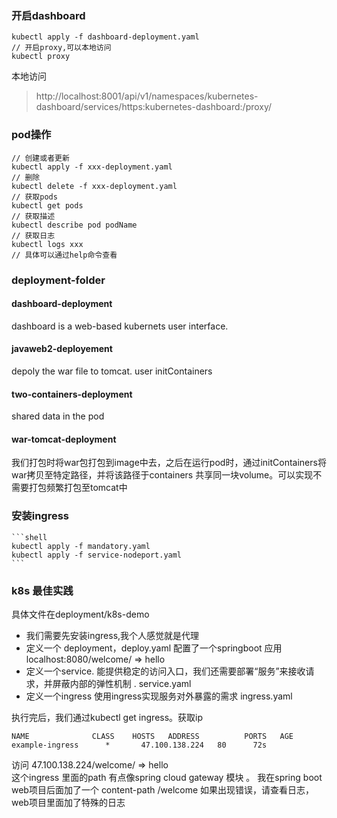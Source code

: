 ### 开启dashboard
```
kubectl apply -f dashboard-deployment.yaml
// 开启proxy,可以本地访问
kubectl proxy
```
本地访问
> http://localhost:8001/api/v1/namespaces/kubernetes-dashboard/services/https:kubernetes-dashboard:/proxy/ 

### pod操作
```
// 创建或者更新
kubectl apply -f xxx-deployment.yaml
// 删除
kubectl delete -f xxx-deployment.yaml
// 获取pods
kubectl get pods
// 获取描述
kubectl describe pod podName
// 获取日志
kubectl logs xxx
// 具体可以通过help命令查看
```

### deployment-folder

#### dashboard-deployment

dashboard is a web-based kubernets user interface.

#### javaweb2-deployement

depoly the war file to tomcat. user initContainers

#### two-containers-deployment

shared data in the pod

#### war-tomcat-deployment

我们打包时将war包打包到image中去，之后在运行pod时，通过initContainers将war拷贝至特定路径，并将该路径于containers 共享同一块volume。可以实现不需要打包频繁打包至tomcat中

### 安装ingress

```
​```shell
kubectl apply -f mandatory.yaml
kubectl apply -f service-nodeport.yaml
​```
```


### k8s 最佳实践
具体文件在deployment/k8s-demo
+ 我们需要先安装ingress,我个人感觉就是代理
+ 定义一个 deployment，deploy.yaml   配置了一个springboot 应用 localhost:8080/welcome/   => hello
+ 定义一个service. 能提供稳定的访问入口，我们还需要部署“服务”来接收请求，并屏蔽内部的弹性机制 .  service.yaml
+ 定义一个ingress  使用ingress实现服务对外暴露的需求       ingress.yaml


执行完后，我们通过kubectl get ingress。获取ip

```shell
NAME              CLASS    HOSTS   ADDRESS          PORTS   AGE
example-ingress      *       47.100.138.224   80      72s
```
访问 47.100.138.224/welcome/  => hello    
这个ingress 里面的path 有点像spring cloud gateway 模块    。 我在spring boot web项目后面加了一个 content-path  /welcome
如果出现错误，请查看日志，web项目里面加了特殊的日志